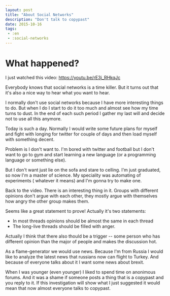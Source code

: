 ```yaml
---
layout: post
title: "About Social Networks"
description: "Don't talk to copypast"
date: 2015-10-16
tags:
 - :en
 - :social-networks
---
```


What happened?
==============

I just watched this video: https://youtu.be/rE3j_RHkqJc

Everybody knows that social networks is a time killer. But it turns out
that it's also a nice way to hear what you want to hear.

I normally don't use social networks because I have more interesting things
to do. But when I do I start to do it too much and almost see how my time
turns to dust. In the end of each such period I gather my last will and
decide not to use all this anymore.

Today is such a day. Normally I would write some future plans for myself
and fight with longing for twitter for couple of days and then load myself
with something decent.

Problem is I don't want to. I'm bored with twitter and football but I don't
want to go to gym and start learning a new language (or a programming language
or something else).

But I don't want just lie on the sofa and stare to celling. I'm just graduated,
so now I'm a master of science. My speciality was automating of experiments (
whatever it means) and I'm gonna try to make one.

Back to the video. There is an interesting thing in it. Groups with different
opinions don't argue with each other, they mostly argue with themselves how
angry the other group makes them.

Seems like a great statement to prove! Actually it's two statements:

* In most threads opinions should be almost the same in each thread
* The long-live threads should be filled with anger.

Actually I think that there also thould be a trigger -- some person who
has different opinion than the major of people and makes the discussion hot.

As a flame-generator we would use news. Because I'm from Russia I would
like to analyze the latest news that russians now can flight to Turkey.
And because of everyone talks about it I want some news about brexit.

When I was younger (even younger) I liked to spend time on anonimous forums.
And it was a shame if someone posts a thing that is a copypast and you
reply to it. If this investigation will show what I just suggested it would
mean that now almost everyone talks to copypast.

